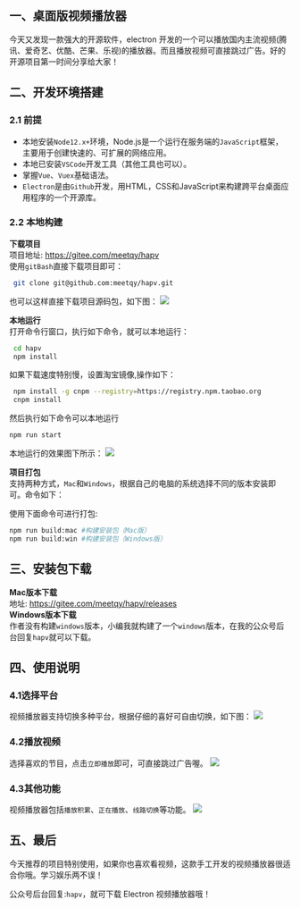 ## 一、桌面版视频播放器
今天又发现一款强大的开源软件，electron 开发的一个可以播放国内主流视频(腾讯、爱奇艺、优酷、芒果、乐视)的播放器。而且播放视频可直接跳过广告。好的开源项目第一时间分享给大家！
## 二、开发环境搭建
### 2.1 前提
- 本地安装`Node12.x+`环境，Node.js是一个运行在服务端的`JavaScript`框架，主要用于创建快速的、可扩展的网络应用。
- 本地已安装`VSCode`开发工具（其他工具也可以）。
- 掌握`Vue`、`Vuex`基础语法。
- `Electron`是由`Github`开发，用HTML，CSS和JavaScript来构建跨平台桌面应用程序的一个开源库。

### 2.2  本地构建
**下载项目**<br/>
项目地址: https://gitee.com/meetqy/hapv<br/>
使用`gitBash`直接下载项目即可：
```bash
 git clone git@github.com:meetqy/hapv.git
```
也可以这样直接下载项目源码包，如下图：
![](https://imgkr.cn-bj.ufileos.com/88e5712c-d0c2-431d-a41d-896c41c8bdd0.png)

**本地运行**<br/>
打开命令行窗口，执行如下命令，就可以本地运行：
```bash
 cd hapv
 npm install 
```
如果下载速度特别慢，设置淘宝镜像,操作如下：
```bash
 npm install -g cnpm --registry=https://registry.npm.taobao.org
 cnpm install
```
然后执行如下命令可以本地运行
```bash
npm run start
```
本地运行的效果图下所示：
![](https://imgkr.cn-bj.ufileos.com/1fba167e-bbb4-47a9-90e8-71ec1c08bcf5.png)


**项目打包**<br/>
支持两种方式，`Mac`和`Windows`，根据自己的电脑的系统选择不同的版本安装即可。命令如下：

使用下面命令可进行打包:
```bash
npm run build:mac #构建安装包（Mac版）
npm run build:win #构建安装包（Windows版）
```
## 三、安装包下载
**Mac版本下载**<br/>
地址: https://gitee.com/meetqy/hapv/releases<br/>
**Windows版本下载**<br/>
作者没有构建`windows`版本，小编我就构建了一个`windows`版本，在我的公众号后台回复`hapv`就可以下载。
## 四、使用说明
### 4.1选择平台
视频播放器支持切换多种平台，根据仔细的喜好可自由切换，如下图：
![](https://imgkr.cn-bj.ufileos.com/4afa7a48-4242-40bb-a08b-5820dfa7d1b9.png)
### 4.2播放视频
选择喜欢的节目，点击`立即播放`即可，可直接跳过广告喔。
![](https://imgkr.cn-bj.ufileos.com/79e48000-173b-473c-9329-e59daafc7736.png)

### 4.3其他功能
视频播放器包括`播放积累`、`正在播放`、`线路切换`等功能。
![](https://imgkr.cn-bj.ufileos.com/17e00fd7-034f-4f73-b228-d9ca9657459d.png)


## 五、最后
今天推荐的项目特别使用，如果你也喜欢看视频，这款手工开发的视频播放器很适合你哦。学习娱乐两不误！

公众号后台回复:`hapv`，就可下载 Electron 视频播放器哦！
